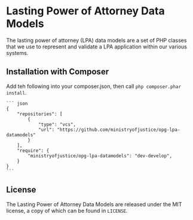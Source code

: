 Lasting Power of Attorney Data Models
==============
The lasting power of attorney (LPA) data models are a set of PHP classes that we use to represent and validate a LPA application within our various systems.


Installation with Composer
--------------------

Add teh following into your composer.json, then call `php composer.phar install`. 

    ``` json
    {
        "repositories": [
        	{
            	"type": "vcs",
            	"url": "https://github.com/ministryofjustice/opg-lpa-datamodels"
        	}
    	],
        "require": {
            "ministryofjustice/opg-lpa-datamodels": "dev-develop",
        }
    }
    ```
 

License
-------

The Lasting Power of Attorney Data Models are released under the MIT license, a copy of which can be found in ``LICENSE``.
